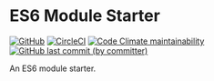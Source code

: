 # ES6 Module Starter

<a href="./LICENSE">
  <img alt="GitHub" src="https://img.shields.io/github/license/acfatah/es6-module-starter?style=flat-square"></a>

<a href="https://dl.circleci.com/status-badge/redirect/gh/acfatah/es6-module-starter/tree/main">
  <img alt="CircleCI" src="https://img.shields.io/circleci/build/github/acfatah/es6-module-starter?label=circleci&style=flat-square" target="_blank"></a>

<a href="https://codeclimate.com/github/acfatah/es6-module-starter">
  <img alt="Code Climate maintainability" src="https://img.shields.io/codeclimate/maintainability/acfatah/es6-module-starter?style=flat-square" target="_blank"></a>

<a href="https://github.com/acfatah/es6-module-starter/commits/main">
  <img alt="GitHub last commit (by committer)" src="https://img.shields.io/github/last-commit/acfatah/es6-module-starter?display_timestamp=committer&style=flat-square"></a>

An ES6 module starter.
